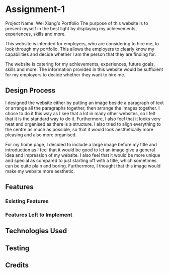 # Assignment-1
Project Name: Wei Xiang's Portfolio
The purpose of this website is to present myself in the best light by displaying my achievements, 
experiences, skills and more.

This website is intended for employers, who are considering to hire me, to look through my
portfolio. This allows the employers to clearly know my capabilities and decide whether I am
the person that they are finding for.

The website is catering for my achievements, experiences, future goals, skills and more. The 
information provided in this website would be sufficient for my employers to decide whether 
they want to hire me.

## Design Process
I designed the website either by putting an image beside a paragraph of text or arrange all the  paragraphs together, then arrange the images together. I chose to do it this way as I see that 
a lot in many other websites, so I felt that it is the standard way to do it. Furthermore, I also feel that it looks very neat and organised as there is a structure. I also tried to align everything to the centre as much as possible, so that it would look aesthetically more pleasing and also more organised.

For my home page, I decided to include a large image before my title and introduction as I feel
that it would be good to let an image give a general idea and impression of my website. I also 
feel that it would be more unique and special as compared to just starting off with a title, which
sometimes can be quite plain and boring. Furthermore, I thought that this image would make my website more aesthetic.


## Features


### Existing Features


### Features Left to Implement


## Technologies Used


## Testing


## Credits


